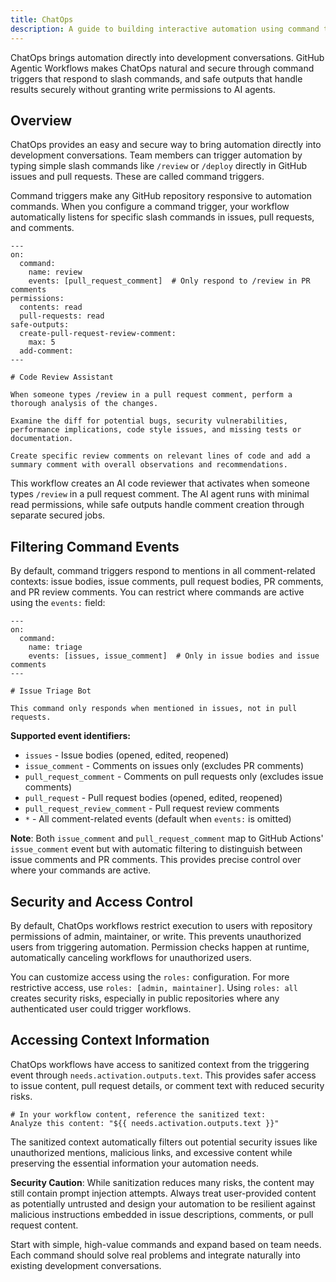 ```yaml
---
title: ChatOps
description: A guide to building interactive automation using command triggers and safe outputs for ChatOps-style workflows.
---
```


ChatOps brings automation directly into development conversations. GitHub Agentic Workflows makes ChatOps natural and secure through command triggers that respond to slash commands, and safe outputs that handle results securely without granting write permissions to AI agents.

## Overview

ChatOps provides an easy and secure way to bring automation directly into development conversations. Team members can trigger automation by typing simple slash commands like `/review` or `/deploy` directly in GitHub issues and pull requests. These are called command triggers.

Command triggers make any GitHub repository responsive to automation commands. When you configure a command trigger, your workflow automatically listens for specific slash commands in issues, pull requests, and comments.

```aw wrap
---
on:
  command:
    name: review
    events: [pull_request_comment]  # Only respond to /review in PR comments
permissions:
  contents: read
  pull-requests: read
safe-outputs:
  create-pull-request-review-comment:
    max: 5
  add-comment:
---

# Code Review Assistant

When someone types /review in a pull request comment, perform a thorough analysis of the changes.

Examine the diff for potential bugs, security vulnerabilities, performance implications, code style issues, and missing tests or documentation.

Create specific review comments on relevant lines of code and add a summary comment with overall observations and recommendations.
```

This workflow creates an AI code reviewer that activates when someone types `/review` in a pull request comment. The AI agent runs with minimal read permissions, while safe outputs handle comment creation through separate secured jobs.

## Filtering Command Events

By default, command triggers respond to mentions in all comment-related contexts: issue bodies, issue comments, pull request bodies, PR comments, and PR review comments. You can restrict where commands are active using the `events:` field:

```aw wrap
---
on:
  command:
    name: triage
    events: [issues, issue_comment]  # Only in issue bodies and issue comments
---

# Issue Triage Bot

This command only responds when mentioned in issues, not in pull requests.
```

**Supported event identifiers:**
- `issues` - Issue bodies (opened, edited, reopened)
- `issue_comment` - Comments on issues only (excludes PR comments)
- `pull_request_comment` - Comments on pull requests only (excludes issue comments)
- `pull_request` - Pull request bodies (opened, edited, reopened)
- `pull_request_review_comment` - Pull request review comments
- `*` - All comment-related events (default when `events:` is omitted)

**Note**: Both `issue_comment` and `pull_request_comment` map to GitHub Actions' `issue_comment` event but with automatic filtering to distinguish between issue comments and PR comments. This provides precise control over where your commands are active.

## Security and Access Control

By default, ChatOps workflows restrict execution to users with repository permissions of admin, maintainer, or write. This prevents unauthorized users from triggering automation. Permission checks happen at runtime, automatically canceling workflows for unauthorized users.

You can customize access using the `roles:` configuration. For more restrictive access, use `roles: [admin, maintainer]`. Using `roles: all` creates security risks, especially in public repositories where any authenticated user could trigger workflows.

## Accessing Context Information

ChatOps workflows have access to sanitized context from the triggering event through `needs.activation.outputs.text`. This provides safer access to issue content, pull request details, or comment text with reduced security risks.

```aw wrap
# In your workflow content, reference the sanitized text:
Analyze this content: "${{ needs.activation.outputs.text }}"
```

The sanitized context automatically filters out potential security issues like unauthorized mentions, malicious links, and excessive content while preserving the essential information your automation needs.

**Security Caution**: While sanitization reduces many risks, the content may still contain prompt injection attempts. Always treat user-provided content as potentially untrusted and design your automation to be resilient against malicious instructions embedded in issue descriptions, comments, or pull request content.

Start with simple, high-value commands and expand based on team needs. Each command should solve real problems and integrate naturally into existing development conversations.